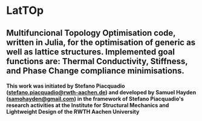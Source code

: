 # LatTOp
## Multifuncional Topology Optimisation code, written in Julia, for the optimisation of generic as well as lattice structures.  Implemented goal functions are: Thermal Conductivity, Stiffness, and Phase Change compliance minimisations.
#### This work was initiated by Stefano Piacquadio (stefano.piacquadio@rwth-aachen.de) and developed by Samuel Hayden (samohayden@gmail.com) in the framework of Stefano Piacquadio's research activities at the Institute for Structural Mechanics and Lightweight Design of the RWTH Aachen University


